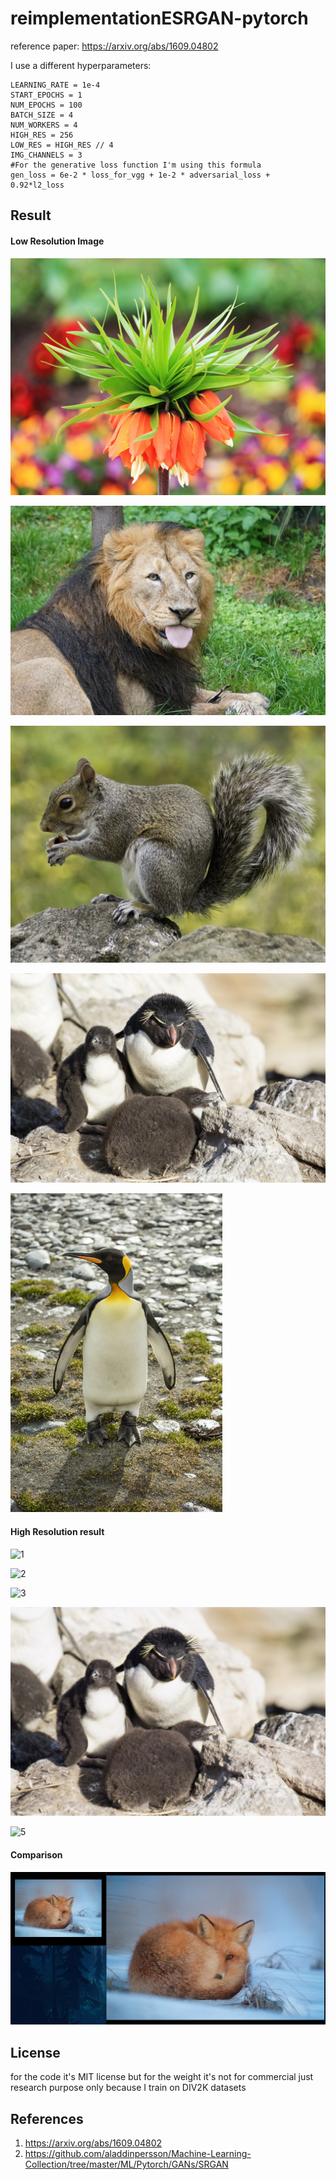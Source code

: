 # reimplementationESRGAN-pytorch

reference paper: https://arxiv.org/abs/1609.04802

I use a different hyperparameters:

```
LEARNING_RATE = 1e-4
START_EPOCHS = 1
NUM_EPOCHS = 100
BATCH_SIZE = 4
NUM_WORKERS = 4
HIGH_RES = 256
LOW_RES = HIGH_RES // 4
IMG_CHANNELS = 3
#For the generative loss function I'm using this formula
gen_loss = 6e-2 * loss_for_vgg + 1e-2 * adversarial_loss + 0.92*l2_loss

```

## Result

#### Low Resolution Image

![1](asset/LR_images/0803x4.png)

![2](asset/LR_images/0809x4.png)

![3](asset/LR_images/0810x4.png)

![4](asset/LR_images/0842x4.png)

![5](asset/LR_images/0866x4.png)

#### High Resolution result

![1](asset/HR_images/0803x4.png)

![2](asset/HR_images/0809x4.png)

![3](asset/HR_images/0810x4.png)

![4](asset/HR_images/0842x4.png)

![5](asset/HR_images/0866x4.png)

#### Comparison

![7](asset/result/ESRGAN_result_1.png)

## License

for the code it's MIT license but for the weight it's not for commercial just research purpose only because I train on DIV2K datasets

## References

1. https://arxiv.org/abs/1609.04802
2. https://github.com/aladdinpersson/Machine-Learning-Collection/tree/master/ML/Pytorch/GANs/SRGAN
